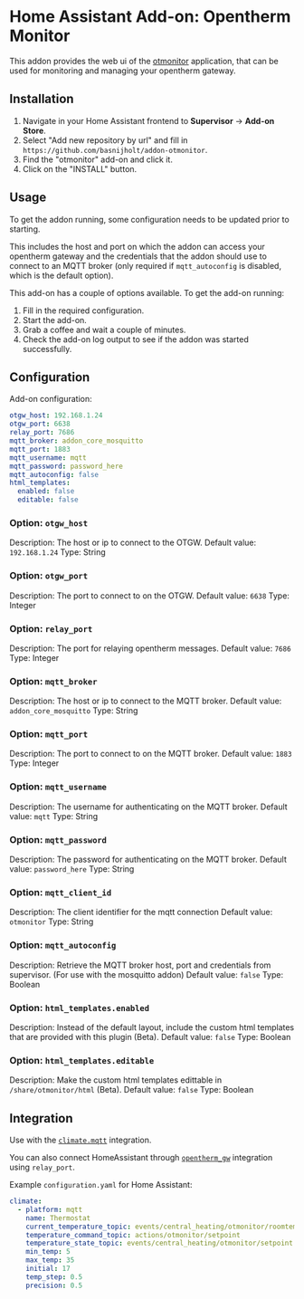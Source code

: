 # Home Assistant Add-on: Opentherm Monitor

This addon provides the web ui of the [otmonitor](https://otgw.tclcode.com/otmonitor.html) application,
that can be used for monitoring and managing your opentherm gateway.

## Installation

1. Navigate in your Home Assistant frontend to **Supervisor** -> **Add-on Store**.
2. Select "Add new repository by url" and fill in `https://github.com/basnijholt/addon-otmonitor`.
2. Find the "otmonitor" add-on and click it.
3. Click on the "INSTALL" button.


## Usage

To get the addon running, some configuration needs to be updated prior to starting.

This includes the host and port on which the addon can access your opentherm gateway and the
credentials that the addon should use to connect to an MQTT broker (only required if `mqtt_autoconfig` is disabled, which is the default option).

This add-on has a couple of options available. To get the add-on running:

1. Fill in the required configuration.
2. Start the add-on.
3. Grab a coffee and wait a couple of minutes.
4. Check the add-on log output to see if the addon was started successfully.


## Configuration

Add-on configuration:

```yaml
otgw_host: 192.168.1.24
otgw_port: 6638
relay_port: 7686
mqtt_broker: addon_core_mosquitto
mqtt_port: 1883
mqtt_username: mqtt
mqtt_password: password_here
mqtt_autoconfig: false
html_templates:
  enabled: false
  editable: false
```

### Option: `otgw_host`

Description: The host or ip to connect to the OTGW.
Default value: `192.168.1.24`
Type: String

### Option: `otgw_port`

Description: The port to connect to on the OTGW.
Default value: `6638`
Type: Integer

### Option: `relay_port`

Description: The port for relaying opentherm messages.
Default value: `7686`
Type: Integer

### Option: `mqtt_broker`

Description: The host or ip to connect to the MQTT broker.
Default value: `addon_core_mosquitto`
Type: String

### Option: `mqtt_port`

Description: The port to connect to on the MQTT broker.
Default value: `1883`
Type: Integer

### Option: `mqtt_username`

Description: The username for authenticating on the MQTT broker.
Default value: `mqtt`
Type: String

### Option: `mqtt_password`

Description: The password for authenticating on the MQTT broker.
Default value: `password_here`
Type: String

### Option: `mqtt_client_id`

Description: The client identifier for the mqtt connection
Default value: `otmonitor`
Type: String

### Option: `mqtt_autoconfig`

Description: Retrieve the MQTT broker host, port and credentials from supervisor. (For use with the mosquitto addon)
Default value: `false`
Type: Boolean

### Option: `html_templates.enabled`

Description: Instead of the default layout, include the custom html templates that are provided with this plugin (Beta).
Default value: `false`
Type: Boolean

### Option: `html_templates.editable`

Description: Make the custom html templates edittable in `/share/otmonitor/html` (Beta).
Default value: `false`
Type: Boolean


## Integration

Use with the [`climate.mqtt`](https://www.home-assistant.io/integrations/climate.mqtt/) integration.

You can also connect HomeAssistant through [`opentherm_gw`](https://www.home-assistant.io/integrations/opentherm_gw/) integration using `relay_port`.

Example `configuration.yaml` for Home Assistant:
```yaml
climate:
  - platform: mqtt
    name: Thermostat
    current_temperature_topic: events/central_heating/otmonitor/roomtemperature
    temperature_command_topic: actions/otmonitor/setpoint
    temperature_state_topic: events/central_heating/otmonitor/setpoint
    min_temp: 5
    max_temp: 35
    initial: 17
    temp_step: 0.5
    precision: 0.5
```
